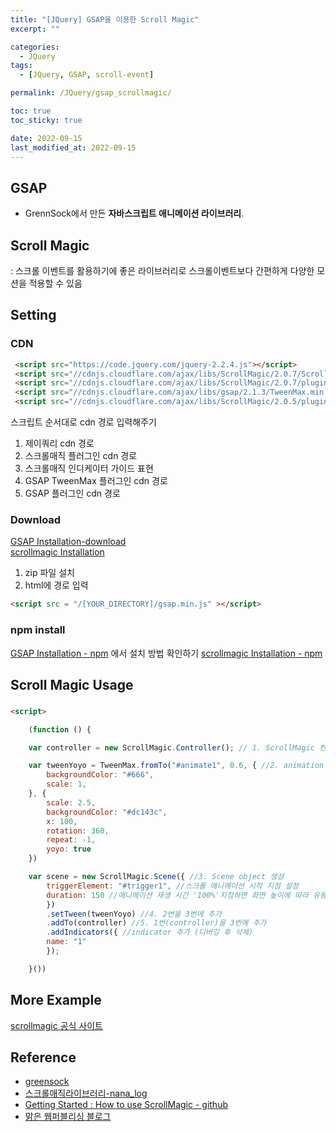 ```yaml
---
title: "[JQuery] GSAP을 이용한 Scroll Magic"
excerpt: ""

categories:
  - JQuery
tags:
  - [JQuery, GSAP, scroll-event]

permalink: /JQuery/gsap_scrollmagic/

toc: true
toc_sticky: true

date: 2022-09-15
last_modified_at: 2022-09-15
---
```


## GSAP
- GrennSock에서 만든 **자바스크립트 애니메이션 라이브러리**.  

## Scroll Magic
: 스크롤 이벤트를 활용하기에 좋은 라이브러리로 스크롤이벤트보다 간편하게 다양한 모션을 적용할 수 있음

## Setting

### CDN
```html
 <script src="https://code.jquery.com/jquery-2.2.4.js"></script>
 <script src="//cdnjs.cloudflare.com/ajax/libs/ScrollMagic/2.0.7/ScrollMagic.min.js"></script>
 <script src="//cdnjs.cloudflare.com/ajax/libs/ScrollMagic/2.0.7/plugins/debug.addIndicators.min.js"></script>
 <script src="//cdnjs.cloudflare.com/ajax/libs/gsap/2.1.3/TweenMax.min.js"></script>
 <script src="//cdnjs.cloudflare.com/ajax/libs/ScrollMagic/2.0.5/plugins/animation.gsap.js"></script>
```

스크립트 순서대로 cdn 경로 입력해주기
1. 제이쿼리 cdn 경로 
2. 스크롤매직 플러그인 cdn 경로
3. 스크롤매직 인디케이터 가이드 표현
4. GSAP TweenMax 플러그인 cdn 경로
5. GSAP 플러그인 cdn 경로


### Download 
[GSAP Installation-download](https://greensock.com/docs/v3/Installation/download)    
[scrollmagic Installation](http://scrollmagic.io/#get-it-now)  


1. zip 파일 설치 
2. html에 경로 입력  

```html
<script src = "/[YOUR_DIRECTORY]/gsap.min.js" ></script> 
```

### npm install
[GSAP Installation - npm](https://greensock.com/docs/v3/Installation/#npm-club) 에서 설치 방법 확인하기 
[scrollmagic Installation - npm](http://scrollmagic.io/)



## Scroll Magic Usage

### 
```html
<script>

    (function () {

    var controller = new ScrollMagic.Controller(); // 1. ScrollMagic 컨트롤러 생성

    var tweenYoyo = TweenMax.fromTo("#animate1", 0.6, { //2. animation object 생성
        backgroundColor: "#666",
        scale: 1,
    }, {
        scale: 2.5,
        backgroundColor: "#dc143c",
        x: 100,
        rotation: 360,
        repeat: -1,
        yoyo: true
    })

    var scene = new ScrollMagic.Scene({ //3. Scene object 생성
        triggerElement: "#trigger1", //스크롤 애니메이션 시작 지점 설정
        duration: 150 //애니메이션 재생 시간 '100%'지정하면 화면 높이에 따라 유동적으로 end위치가 정해짐
        })
        .setTween(tweenYoyo) //4. 2번을 3번에 추가
        .addTo(controller) //5. 1번(controller)을 3번에 추가
        .addIndicators({ //indicator 추가 (디버깅 후 삭제)
        name: "1"
        });

    }())
```

## More Example

[scrollmagic 공식 사이트](http://scrollmagic.io/examples/index.html)




## Reference
- [greensock](https://greensock.com/) 
- [스크롤매직라이브러리-nana_log](https://nykim.work/30?category=692676)
- [Getting Started : How to use ScrollMagic - github](https://github.com/janpaepke/ScrollMagic/wiki/Getting-Started-:-How-to-use-ScrollMagic)
- [맑은 웹퍼블리싱 블로그](https://www.biew.co.kr/entry/TweenMax%E3%86%8DGSAP-%ED%8A%B8%EC%9C%88%EB%A7%A5%EC%8A%A4-%EC%A0%9C%EB%8C%80%EB%A1%9C-%EB%B0%B0%EC%9A%B0%EA%B8%B0-%EA%B8%B0%EC%B4%881GSAP-%EB%A9%94%EC%84%9C%EB%93%9C?category=314309)
